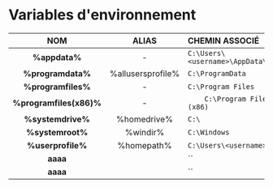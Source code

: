 # Variables d'environnement

|NOM|ALIAS|CHEMIN ASSOCIÉ|
|:--:|:--:|:--|
|**%appdata%**|-|`C:\Users\<username>\AppData\Roaming`|
|**%programdata%**|%allusersprofile%|`C:\ProgramData`|
|**%programfiles%**|-|`C:\Program Files`|
|**%programfiles(x86)%**|-|`	C:\Program Files (x86)`|
|**%systemdrive%**|%homedrive%|`C:\`|
|**%systemroot%**|%windir%|`C:\Windows`|
|**%userprofile%**|%homepath%|`C:\Users\<username>`|
|**aaaa**||``|
|**aaaa**||``|
